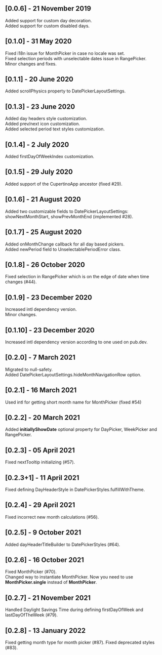 ## [0.0.6] - 21 November 2019
Added support for custom day decoration.\
Added support for custom disabled days.

## [0.1.0] - 31 May 2020
Fixed i18n issue for MonthPicker in case no locale was set.\
Fixed selection periods with unselectable dates issue in RangePicker.\
Minor changes and fixes.

## [0.1.1] - 20 June 2020
Added scrollPhysics property to DatePickerLayoutSettings.

## [0.1.3] - 23 June 2020
Added day headers style customization.\
Added prev/next icon customization.\
Added selected period text styles customization.

## [0.1.4] - 2 July 2020
Added firstDayOfWeekIndex customization.

## [0.1.5] - 29 July 2020
Added support of the CupertinoApp ancestor (fixed #29).

## [0.1.6] - 21 August 2020
Added two customizable fields to DatePickerLayoutSettings: showNextMonthStart, showPrevMonthEnd (implemented #28).

## [0.1.7] - 25 August 2020
Added onMonthChange callback for all day based pickers.\
Added newPeriod field to UnselectablePeriodError class.

## [0.1.8] - 26 October 2020
Fixed selection in RangePicker which is on the edge of date when time changes (#44).

## [0.1.9] - 23 December 2020
Increased intl dependency version.\
Minor changes.

## [0.1.10] - 23 December 2020
Increased intl dependency version according to one used on pub.dev.

## [0.2.0] - 7 March 2021
Migrated to null-safety.\
Added DatePickerLayoutSettings.hideMonthNavigationRow option.

## [0.2.1] - 16 March 2021
Used intl for getting short month name for MonthPicker (fixed #54)

## [0.2.2] - 20 March 2021
Added **initiallyShowDate** optional property for DayPicker, WeekPicker and RangePicker.

## [0.2.3] - 05 April 2021
Fixed nextTooltip initializing (#57).

## [0.2.3+1] - 11 April 2021
Fixed defining DayHeaderStyle in DatePickerStyles.fulfillWithTheme.

## [0.2.4] - 29 April 2021
Fixed incorrect new month calculations (#56).

## [0.2.5] - 9 October 2021
Added dayHeaderTitleBuilder to DatePickerStyles (#64).

## [0.2.6] - 16 October 2021
Fixed MonthPicker (#70).\
Changed way to instantiate MonthPicker. Now you need to use **MonthPicker.single** instead of **MonthPicker**.

## [0.2.7] - 21 November 2021
Handled Daylight Savings Time during defining firstDayOfWeek and lastDayOfTheWeek (#79).

## [0.2.8] - 13 January 2022
Fixed getting month type for month picker (#87).
Fixed deprecated styles (#83).